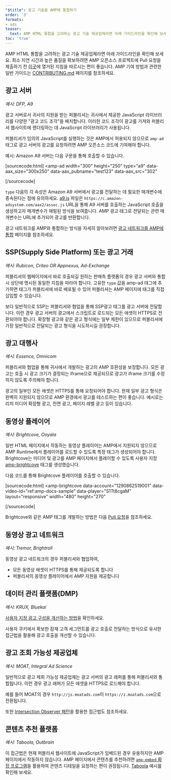 ```yaml
---
"$title": 광고 기술을 AMP에 통합하기
order: '3'
formats:
- ads
teaser:
  text: AMP HTML 통합을 고려하는 광고 기술 제공업체라면 아래 가이드라인을 확인해 보세요
toc: 'true'
---
```


<!--
This file is imported from https://github.com/ampproject/amphtml/blob/master/ads/_integration-guide.md.
Please do not change this file.
If you have found a bug or an issue please
have a look and request a pull request there.
-->

AMP HTML 통합을 고려하는 광고 기술 제공업체라면 아래 가이드라인을 확인해 보세요. 최소 지연 시간과 높은 품질을 확보하려면 AMP 오픈소스 프로젝트에 Pull 요청을 제출하기 전 [이곳](https://github.com/ampproject/amphtml/blob/master/ads/../3p/README.md#ads)에 열거된 지침을 따르시는 편이 좋습니다. AMP 기여 방법과 관련한 일반 가이드는 [CONTRIBUTING.md](https://github.com/ampproject/amphtml/blob/master/ads/../CONTRIBUTING.md) 페이지를 참조하세요.

## 광고 서버<a name="ad-server"></a>

*예시: DFP, A9*

광고 서버로서 귀사의 지원을 받는 퍼블리셔는 귀사에서 제공한 JavaScript 라이브러리를 다양한 "광고 코드 조각"을 배치합니다. 이러한 코드 조각이 광고를 가져와 퍼블리셔 웹사이트에 렌더링하는 데 JavaScript 라이브러리가 사용됩니다.

퍼블리셔가 임의의 JavaScript를 실행하는 것은 AMP에서 허용되지 않으므로 `amp-ad` 태그로 광고 서버의 광고를 요청하려면 AMP 오픈소스 코드에 기여해야 합니다.

예시: Amazon A9 서버는 다음 구문을 통해 호출할 수 있습니다.

[sourcecode:html]
<amp-ad
  width="300"
  height="250"
  type="a9"
  data-aax_size="300x250"
  data-aax_pubname="test123"
  data-aax_src="302"
>
</amp-ad>
[/sourcecode]

`type` 다음의 각 속성은 Amazon A9 서버에서 광고를 전달하는 데 필요한 매개변수에 종속된다는 점에 유의하세요. [a9.js](https://github.com/ampproject/amphtml/blob/master/ads/./a9.js) 파일은 `https://c.amazon-adsystem.com/aax2/assoc.js` URL을 통해 A9 서버를 호출하는 JavaScript 호출을 생성하고자 매개변수가 매핑된 방식을 보여줍니다. AMP 광고 태그로 전달되는 관련 매개변수는 URL에 추가되어 광고를 반환합니다.

광고 네트워크를 AMP와 통합하는 방식을 자세히 알아보려면 [광고 네트워크를 AMP에 통합](https://github.com/ampproject/amphtml/blob/master/ads/README.md) 페이지를 참조하세요.

## SSP(Supply Side Platform) 또는 광고 거래 <a name="supply-side-platform-ssp-or-an-ad-exchange"></a>

*예시: Rubicon, Criteo OR Appnexus, Ad-Exchange*

퍼블리셔의 웹페이지에서 바로 호출되길 원하는 판매측 플랫폼의 경우 광고 서버와 통합 시 상단에 명시된 동일한 지침을 따라야 합니다. 고유한 `type` 값을 amp-ad 태그에 추가하면 태그가 퍼블리셔에 바로 배포될 수 있어 퍼블리셔는 AMP 페이지에 태그를 직접 삽입할 수 있습니다.

보다 일반적으로 SSP는 퍼블리셔와 협업을 통해 SSP광고 태그를 광고 서버에 전달합니다. 이런 경우 광고 서버의 광고에서 스크립트로 로드되는 모든 애셋이 HTTPS로 전환되어야 합니다. 확장형 광고와 같은 광고 형식에는 일부 제한이 있으므로 퍼블리셔에 가장 일반적으로 전달되는 광고 형식을 시도하시길 권장합니다.

## 광고 대행사 <a name="ad-agency"></a>

*예시: Essence, Omnicom*

퍼블리셔와 협업을 통해 귀사에서 개발하는 광고의 AMP 호환성을 보장합니다. 모든 광고는 호출 시 광고 크기가 결정되는 iframe으로 제공되므로 광고가 iframe 크기를 수정하지 않도록 주의해야 합니다.

광고의 일부인 모든 애셋은 HTTPS를 통해 요청되어야 합니다. 현재 일부 광고 형식은 완벽히 지원되지 않으므로 AMP 환경에서 광고를 테스트하는 편이 좋습니다. 예시로는 리치 미디어 확장형 광고, 전면 광고, 페이지 레벨 광고 등이 있습니다.

## 동영상 플레이어 <a name="video-player"></a>

*예시: Brightcove, Ooyala*

일반 HTML 페이지에서 작동하는 동영상 플레이어는 AMP에서 지원되지 않으므로 AMP Runtime에서 플레이어를 로드할 수 있도록 특정 태그가 생성되어야 합니다. Brightcove는 미디어 및 광고를 AMP 페이지에서 플레이할 수 있도록 사용자 지정 [amp-brightcove](https://github.com/ampproject/amphtml/blob/master/extensions/amp-brightcove/amp-brightcove.md) 태그를 생성했습니다.

다음 코드를 통해 Brightcove 플레이어를 호출할 수 있습니다.

[sourcecode:html]
<amp-brightcove
  data-account="1290862519001"
  data-video-id="ref:amp-docs-sample"
  data-player="S1Tt8cgaM"
  layout="responsive"
  width="480"
  height="270"
>
</amp-brightcove>
[/sourcecode]

Brightcove와 같은 AMP 태그를 개발하는 방법은 다음 [Pull 요청](https://github.com/ampproject/amphtml/pull/1052)을 참조하세요.

## 동영상 광고 네트워크 <a name="video-ad-network"></a>

*예시: Tremor, Brightroll*

동영상 광고 네트워크의 경우 퍼블리셔와 협업하여,

- 모든 동영상 애셋이 HTTPS를 통해 제공되도록 합니다
- 퍼블리셔의 동영상 플레이어에서 AMP 지원을 제공합니다

## 데이터 관리 플랫폼(DMP) <a name="data-management-platform-dmp"></a>

*예시: KRUX, Bluekai*

[사용자 지정 광고 구성을 개선하는 방법](https://amp.dev/documentation/components/amp-ad#enhance-incoming-ad-configuration)을 확인하세요.

사용자 쿠키에서 확보한 잠재 고객 세그먼트를 광고 호출로 전달하는 방식으로 유사한 접근법을 활용해 광고 호출을 개선할 수 있습니다.

## 광고 조회 가능성 제공업체<a name="viewability-provider"></a>

*예시: MOAT, Integral Ad Science*

일반적으로 광고 제회 가능성 제공업체는 광고 서버의 광고 래퍼를 통해 퍼블리셔와 통합됩니다. 이런 경우 광고 래퍼가 모든 애셋을 HTTPS로 로드해야 합니다.

예를 들어 MOAT의 경우 `http://js.moatads.com`이 `https://z.moatads.com`으로 전환됩니다.

또한 [Intersection Observer 패턴](https://github.com/ampproject/amphtml/blob/master/ads/README.md#ad-viewability)을 활용한 접근법도 참조하세요.

## 콘텐츠 추천 플랫폼 <a name="content-recommendation-platform"></a>

*예시: Taboola, Outbrain*

이 접근법은 현재 퍼블리셔 웹사이트에 JavaScript가 임베드된 경우 유용하지만 AMP 페이지에서 작동하지 않습니다. AMP 페이지에서 콘텐츠를 추천하려면 [`amp-embed` 확장 프로그램](https://amp.dev/documentation/components/amp-ad)을 활용하여 콘텐츠 디테일을 요청하는 편이 권장됩니다. [Taboola](https://github.com/ampproject/amphtml/blob/master/ads/taboola.md) 예시를 확인해 보세요.
